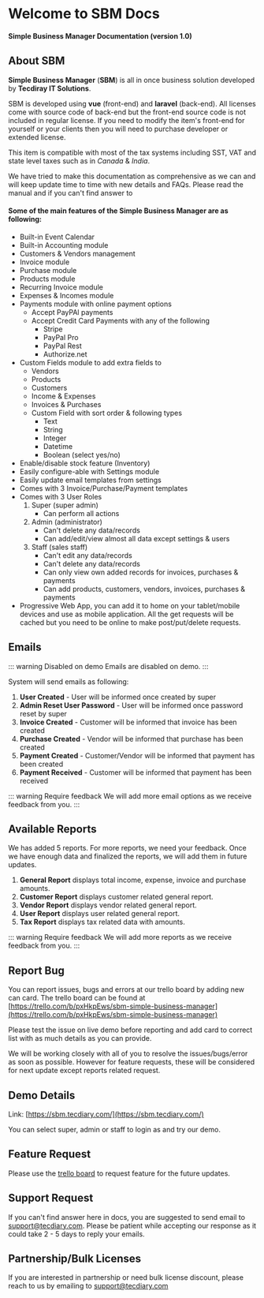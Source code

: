 # Welcome to SBM Docs

#### Simple Business Manager Documentation (version 1.0)

## About SBM

**Simple Business Manager** (**SBM**) is all in once business solution developed by **Tecdiray IT Solutions**.

SBM is developed using **vue** (front-end) and **laravel** (back-end). All licenses come with source code of back-end but the front-end source code is not included in regular license. If you need to modify the item's front-end for yourself or your clients then you will need to purchase developer or extended license.

This item is compatible with most of the tax systems including SST, VAT and state level taxes such as in _Canada_ & _India_.

We have tried to make this documentation as comprehensive as we can and will keep update time to time with new details and FAQs. Please read the manual and if you can't find answer to

#### Some of the main features of the Simple Business Manager are as following:

-   Built-in Event Calendar
-   Built-in Accounting module
-   Customers & Vendors management
-   Invoice module
-   Purchase module
-   Products module
-   Recurring Invoice module
-   Expenses & Incomes module
-   Payments module with online payment options
    -   Accept PayPAl payments
    -   Accept Credit Card Payments with any of the following
        -   Stripe
        -   PayPal Pro
        -   PayPal Rest
        -   Authorize.net
-   Custom Fields module to add extra fields to
    -   Vendors
    -   Products
    -   Customers
    -   Income & Expenses
    -   Invoices & Purchases
    -   Custom Field with sort order & following types
        -   Text
        -   String
        -   Integer
        -   Datetime
        -   Boolean (select yes/no)
-   Enable/disable stock feature (Inventory)
-   Easily configure-able with Settings module
-   Easily update email templates from settings
-   Comes with 3 Invoice/Purchase/Payment templates
-   Comes with 3 User Roles
    1.  Super (super admin)
        -   Can perform all actions
    2.  Admin (administrator)
        -   Can't delete any data/records
        -   Can add/edit/view almost all data except settings & users
    3.  Staff (sales staff)
        -   Can't edit any data/records
        -   Can't delete any data/records
        -   Can only view own added records for invoices, purchases & payments
        -   Can add products, customers, vendors, invoices, purchases & payments
-   Progressive Web App, you can add it to home on your tablet/mobile devices and use as mobile application. All the get requests will be cached but you need to be online to make post/put/delete requests.

## Emails

::: warning Disabled on demo
Emails are disabled on demo.
:::

System will send emails as following:

1. **User Created** - User will be informed once created by super
2. **Admin Reset User Password** - User will be informed once password reset by super
3. **Invoice Created** - Customer will be informed that invoice has been created
4. **Purchase Created** - Vendor will be informed that purchase has been created
5. **Payment Created** - Customer/Vendor will be informed that payment has been created
6. **Payment Received** - Customer will be informed that payment has been received

::: warning Require feedback
We will add more email options as we receive feedback from you.
:::

## Available Reports

We has added 5 reports. For more reports, we need your feedback. Once we have enough data and finalized the reports, we will add them in future updates.

1.  **General Report** displays total income, expense, invoice and purchase amounts.
2.  **Customer Report** displays customer related general report.
3.  **Vendor Report** displays vendor related general report.
4.  **User Report** displays user related general report.
5.  **Tax Report** displays tax related data with amounts.

::: warning Require feedback
We will add more reports as we receive feedback from you.
:::

## Report Bug

You can report issues, bugs and errors at our trello board by adding new can card. The trello board can be found at [https://trello.com/b/pxHkpEws/sbm-simple-business-manager](https://trello.com/b/pxHkpEws/sbm-simple-business-manager)

Please test the issue on live demo before reporting and add card to correct list with as much details as you can provide.

We will be working closely with all of you to resolve the issues/bugs/error as soon as possible. However for feature requests, these will be considered for next update except reports related request.

## Demo Details

Link: [https://sbm.tecdiary.com/](https://sbm.tecdiary.com/)

You can select super, admin or staff to login as and try our demo.

## Feature Request

Please use the [trello board](https://trello.com/b/pxHkpEws/sbm-simple-business-manager) to request feature for the future updates.

## Support Request

If you can't find answer here in docs, you are suggested to send email to support@tecdiary.com. Please be patient while accepting our response as it could take 2 - 5 days to reply your emails.

## Partnership/Bulk Licenses

If you are interested in partnership or need bulk license discount, please reach to us by emailing to support@tecdiary.com
